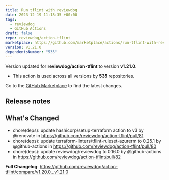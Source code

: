 ```yaml
---
title: Run tflint with reviewdog
date: 2023-12-19 11:18:35 +00:00
tags:
  - reviewdog
  - GitHub Actions
draft: false
repo: reviewdog/action-tflint
marketplace: https://github.com/marketplace/actions/run-tflint-with-reviewdog
version: v1.21.0
dependentsNumber: "535"
---
```



Version updated for **reviewdog/action-tflint** to version **v1.21.0**.
- This action is used across all versions by **535** repositories.

Go to the [GitHub Marketplace](https://github.com/marketplace/actions/run-tflint-with-reviewdog) to find the latest changes.

## Release notes

## What's Changed
* chore(deps): update hashicorp/setup-terraform action to v3 by @renovate in https://github.com/reviewdog/action-tflint/pull/81
* chore(deps): update terraform-linters/tflint-ruleset-azurerm to 0.25.1 by @github-actions in https://github.com/reviewdog/action-tflint/pull/80
* chore(deps): update reviewdog/reviewdog to 0.16.0 by @github-actions in https://github.com/reviewdog/action-tflint/pull/82


**Full Changelog**: https://github.com/reviewdog/action-tflint/compare/v1.20.0...v1.21.0
